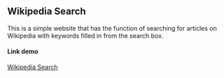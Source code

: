 ## Wikipedia Search

This is a simple website that has the function of searching for articles on Wikipedia with keywords filled in from the search box.

#### Link demo

[Wikipedia Search](https://wiki-search-coral-sigma.vercel.app/)
